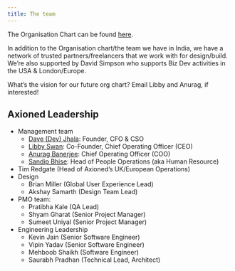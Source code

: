 ```yaml
---
title: The team
---
```


The Organisation Chart can be found [here](https://docs.google.com/spreadsheets/d/1wQs3MEl2fUr-GEWV883hGiz7RYt0XqiQeAgY6ZUvbIM/edit#gid=2144082336).

In addition to the Organisation chart/the team we have in India, we have a network of trusted partners/freelancers that we work with for design/build. We’re also supported by David Simpson who supports Biz Dev activities in the USA & London/Europe.

What’s the vision for our future org chart? Email Libby and Anurag, if interested!

## Axioned Leadership

- Management team
  - [Dave (Dev) Jhala](mailto:dave@axioned.com): Founder, CFO & CSO
  - [Libby Swan](mailto:libby@axioned.com): Co-Founder, Chief Operating Officer (CEO)
  - [Anurag Banerjee](mailto:anurag@axioned.com): Chief Operating Officer (COO)
  - [Sandip Bhise](mailto:sandipb@axioned.com): Head of People Operations (aka Human Resource)
- Tim Redgate (Head of Axioned’s UK/European Operations)
- Design
  - Brian Miller (Global User Experience Lead)
  - Akshay Samarth (Design Team Lead)
- PMO team:
  - Pratibha Kale (QA Lead)
  - Shyam Gharat (Senior Project Manager)
  - Sumeet Uniyal (Senior Project Manager)
- Engineering Leadership
  - Kevin Jain (Senior Software Engineer)
  - Vipin Yadav (Senior Software Engineer)
  - Mehboob Shaikh (Software Engineer)
  - Saurabh Pradhan (Technical Lead, Architect)

